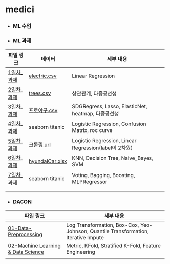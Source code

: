 # medici



* ###  ML 수업





- ###  ML 과제

| 파일 링크                                 | 데이터                                                       | 세부 내용                                             |
| ----------------------------------------- | ------------------------------------------------------------ | ----------------------------------------------------- |
| [1일차_과제](./homework/1일차_과제.ipynb) | [electric.csv](./homework/data/electric.csv)                 | Linear Regression                                     |
| [2일차_과제](./homework/2일차_과제.ipynb) | [trees.csv](./homework/data/trees.csv)                       | 상관관계, 다중공선성                                  |
| [3일차_과제](./homework/3일차_과제.ipynb) | [프로야구.csv](./homework/data/프로야구.csv)                 | SDGRegress, Lasso, ElasticNet, heatmap, 다중공선성    |
| [4일차_과제](./homework/4일차_과제.ipynb) | seaborn titanic                                              | Logistic Regression, Confusion Matrix, roc curve      |
| [5일차_과제](./homework/5일차_과제.ipynb) | [크롤링 url](https://www.weather.go.kr/weather/forecast/mid-term-rss3.jsp?stnId=109) | Logistic Regression, Linear Regression(label이 2차원) |
| [6일차_과제](./homework/6일차_과제.ipynb) | [hyundaiCar.xlsx](./homework/data/hyundaiCar.xlsx)           | KNN, Decision Tree, Naive_Bayes, SVM                  |
| [7일차_과제](./homework/7일차_과제.ipynb) | seaborn titanic                                              | Voting, Bagging, Boosting, MLPRegressor               |
|                                           |                                                              |                                                       |
|                                           |                                                              |                                                       |



* ### DACON

| 파일 링크                                                    | 세부 내용                                                    |
| ------------------------------------------------------------ | ------------------------------------------------------------ |
| [01-Data-Preprocessing](./dacon/01-Data-Preprocessing.ipynb) | Log Transformation, Box-Cox, Yeo-Johnson, Quantile Transformation, Iterative Impute |
| [02-Machine Learning & Data Science](./02-Machine_Learning&Data_Science.ipynb) | Metric, KFold, Stratified K-Fold, Feature Engineering        |
|                                                              |                                                              |

